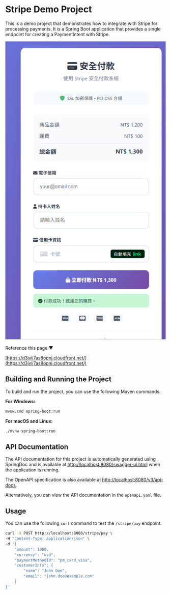 # Stripe Demo Project

This is a demo project that demonstrates how to integrate with Stripe for processing payments. It is a Spring Boot application that provides a single endpoint for creating a PaymentIntent with Stripe.

![Stripe Logo](stripe.png)

Reference this page ▼

[https://d3jvlj7as8opnj.cloudfront.net/](https://d3jvlj7as8opnj.cloudfront.net/)

## Building and Running the Project

To build and run the project, you can use the following Maven commands:

**For Windows:**
```bash
mvnw.cmd spring-boot:run
```

**For macOS and Linux:**
```bash
./mvnw spring-boot:run
```

## API Documentation

The API documentation for this project is automatically generated using SpringDoc and is available at [http://localhost:8080/swagger-ui.html](http://localhost:8080/swagger-ui.html) when the application is running.

The OpenAPI specification is also available at [http://localhost:8080/v3/api-docs](http://localhost:8080/v3/api-docs).

Alternatively, you can view the API documentation in the `openapi.yaml` file.

## Usage

You can use the following `curl` command to test the `/stripe/pay` endpoint:

```bash
curl -X POST http://localhost:8080/stripe/pay \
-H "Content-Type: application/json" \
-d '{
    "amount": 1000,
    "currency": "usd",
    "paymentMethodId": "pm_card_visa",
    "customerInfo": {
        "name": "John Doe",
        "email": "john.doe@example.com"
    }
}'
```
